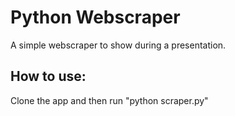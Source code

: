 # Python Webscraper

A simple webscraper to show during a presentation.

## How to use:

Clone the app and then run "python scraper.py"
